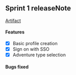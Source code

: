 ## Sprint 1 releaseNote

[Artifact](https://github.com/jtfoster2/Outdora/actions/runs/9832604262/artifacts/1676043505)

#### Features

-[x]  Basic profile creation
-[x]  Sign on with SSO
-[x]  Adventure type selection

#### Bugs fixed

